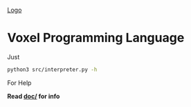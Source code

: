 [Logo](https://github.com/UnityTheCoder/Voxel/tree/main/doc)
# Voxel Programming Language

Just 
```bash
python3 src/interpreter.py -h
```
For Help


**Read [doc/](https://github.com/UnityTheCoder/Voxel/tree/main/doc) for info**
